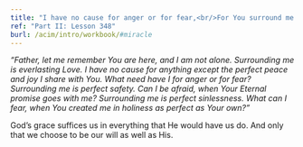 ```yaml
---
title: "I have no cause for anger or for fear,<br/>For You surround me. And in every need<br/>That I perceive Your grace suffices me."
ref: "Part II: Lesson 348"
burl: /acim/intro/workbook/#miracle
---
```


*“Father, let me remember You are here, and I am not alone. Surrounding
me is everlasting Love. I have no cause for anything except the perfect
peace and joy I share with You. What need have I for anger or for fear?
Surrounding me is perfect safety. Can I be afraid, when Your Eternal
promise goes with me? Surrounding me is perfect sinlessness. What can I
fear, when You created me in holiness as perfect as Your own?”*

God’s grace suffices us in everything that He would have us do. And only
that we choose to be our will as well as His.

